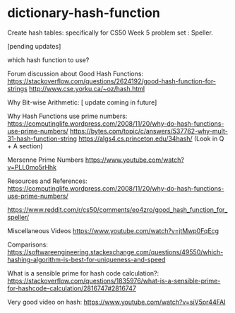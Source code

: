 # dictionary-hash-function

Create hash tables: specifically for CS50 Week 5 problem set : Speller.

[pending updates]

which hash function to use?

Forum discussion about Good Hash Functions:
https://stackoverflow.com/questions/2624192/good-hash-function-for-strings
http://www.cse.yorku.ca/~oz/hash.html

Why Bit-wise Arithmetic: [ update coming in future]

Why Hash Functions use prime numbers:
https://computinglife.wordpress.com/2008/11/20/why-do-hash-functions-use-prime-numbers/
https://bytes.com/topic/c/answers/537762-why-mult-31-hash-function-string
https://algs4.cs.princeton.edu/34hash/ (Look in Q + A section)

Mersenne Prime Numbers
https://www.youtube.com/watch?v=PLL0mo5rHhk

Resources and References:
https://computinglife.wordpress.com/2008/11/20/why-do-hash-functions-use-prime-numbers/

https://www.reddit.com/r/cs50/comments/eo4zro/good_hash_function_for_speller/

Miscellaneous Videos
https://www.youtube.com/watch?v=jtMwp0FqEcg

Comparisons:
https://softwareengineering.stackexchange.com/questions/49550/which-hashing-algorithm-is-best-for-uniqueness-and-speed

What is a sensible prime for hash code calculation?:
https://stackoverflow.com/questions/1835976/what-is-a-sensible-prime-for-hashcode-calculation/2816747#2816747

Very good video on hash:
https://www.youtube.com/watch?v=siV5pr44FAI
